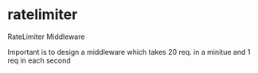 # ratelimiter
RateLimiter Middleware

Important is to design a middleware which takes 20 req. in a minitue and 1 req in each second 

